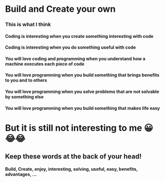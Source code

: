 # Build and Create your own

### This is what I think

#### Coding is interesting when you create something interesting with code

#### Coding is interesting when you do something useful with code

#### You will love coding and programming when you understand how a machine executes each piece of code

#### You will love programming when you build something that brings benefits to you and to others

#### You will love programming when you solve problems that are not solvable by something else 

#### You will love programming when you build something that makes life easy

# But it is still not interesting to me 😀😂😂

## Keep these words at the back of your head!
#### Build, Create, enjoy, interesting, solving, useful, easy, benefits, advantages, ... 
